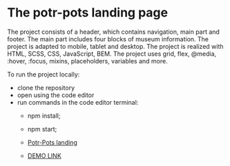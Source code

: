 # The potr-pots landing page

The project consists of a header, which contains navigation, main part and footer. The main part includes four blocks of museum information. The project is adapted to mobile, tablet and desktop.
The project is realized with HTML, SCSS, CSS, JavaScript, BEM.
The project uses grid, flex, @media, :hover, :focus, mixins, placeholders, variables and more.

To run the project locally:
- clone the repository
- open using the code editor
- run commands in the code editor terminal:
   - npm install;
   - npm start;

  - [Potr-Pots landing](https://www.figma.com/file/50zgLU65Mcd3MisFHMfLfx/POTR-POTS_FE-students)

  - [DEMO LINK](https://andrii-rykal.github.io/potr-pots/)

